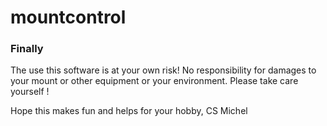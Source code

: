 # mountcontrol


### Finally
The use this software is at your own risk! No responsibility for damages to your mount or other equipment or your
environment. Please take care yourself !

Hope this makes fun and helps for your hobby, CS Michel
